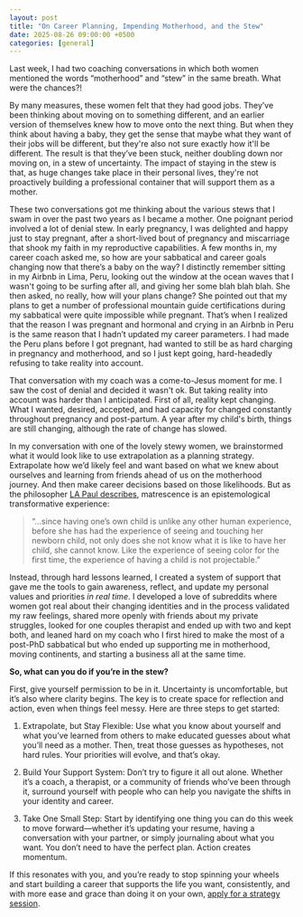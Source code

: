 ```yaml
---
layout: post
title: "On Career Planning, Impending Motherhood, and the Stew"
date: 2025-08-26 09:00:00 +0500
categories: [general]
---
```


Last week, I had two coaching conversations in which both women mentioned the words “motherhood” and “stew” in the same breath. What were the chances?!

By many measures, these women felt that they had good jobs. They’ve been thinking about moving on to something different, and an earlier version of themselves knew how to move onto the next thing. But when they think about having a baby, they get the sense that maybe what they want of their jobs will be different, but they're also not sure exactly how it'll be different. The result is that they’ve been stuck, neither doubling down nor moving on, in a stew of uncertainty. The impact of staying in the stew is that, as huge changes take place in their personal lives, they're not proactively building a professional container that will support them as a mother.

These two conversations got me thinking about the various stews that I swam in over the past two years as I became a mother. One poignant period involved a lot of denial stew. In early pregnancy, I was delighted and happy just to stay pregnant, after a short-lived bout of pregnancy and miscarriage that shook my faith in my reproductive capabilities. A few months in, my career coach asked me, so how are your sabbatical and career goals changing now that there’s a baby on the way? I distinctly remember sitting in my Airbnb in Lima, Peru, looking out the window at the ocean waves that I wasn't going to be surfing after all, and giving her some blah blah blah. She then asked, no really, how will your plans change? She pointed out that my plans to get a number of professional mountain guide certifications during my sabbatical were quite impossible while pregnant. That’s when I realized that the reason I was pregnant and hormonal and crying in an Airbnb in Peru is the same reason that I hadn’t updated my career parameters. I had made the Peru plans before I got pregnant, had wanted to still be as hard charging in pregnancy and motherhood, and so I just kept going, hard-headedly refusing to take reality into account.

That conversation with my coach was a come-to-Jesus moment for me. I saw the cost of denial and decided it wasn't ok. But taking reality into account was harder than I anticipated. First of all, reality kept changing. What I wanted, desired, accepted, and had capacity for changed constantly throughout pregnancy and post-partum. A year after my child's birth, things are still changing, although the rate of change has slowed.

In my conversation with one of the lovely stewy women, we brainstormed what it would look like to use extrapolation as a planning strategy. Extrapolate how we’d likely feel and want based on what we knew about ourselves and learning from friends ahead of us on the motherhood journey. And then make career decisions based on those likelihoods. But as the philosopher [LA Paul describes](https://lapaul.org/papers/whatCantExpect.pdf), matrescence is an epistemological transformative experience:

> “...since having one’s own child is unlike any other human experience, before she has had the experience of seeing and touching her newborn child, not only does she not know what it is like to have her child, she cannot know. Like the experience of seeing color for the first time, the experience of having a child is not projectable.”

Instead, through hard lessons learned, I created a system of support that gave me the tools to gain awareness, reflect, and update my personal values and priorities *in real time*. I developed a love of subreddits where women got real about their changing identities and in the process validated my raw feelings, shared more openly with friends about my private struggles, looked for one couples therapist and ended up with two and kept both, and leaned hard on my coach who I first hired to make the most of a post-PhD sabbatical but who ended up supporting me in motherhood, moving continents, and starting a business all at the same time.

**So, what can you do if you’re in the stew?**

First, give yourself permission to be in it. Uncertainty is uncomfortable, but it’s also where clarity begins. The key is to create space for reflection and action, even when things feel messy. Here are three steps to get started:

1. Extrapolate, but Stay Flexible: Use what you know about yourself and what you’ve learned from others to make educated guesses about what you’ll need as a mother. Then, treat those guesses as hypotheses, not hard rules. Your priorities will evolve, and that’s okay.

2. Build Your Support System: Don’t try to figure it all out alone. Whether it’s a coach, a therapist, or a community of friends who’ve been through it, surround yourself with people who can help you navigate the shifts in your identity and career.

3. Take One Small Step: Start by identifying one thing you can do this week to move forward—whether it’s updating your resume, having a conversation with your partner, or simply journaling about what you want. You don’t need to have the perfect plan. Action creates momentum.

If this resonates with you, and you’re ready to stop spinning your wheels and start building a career that supports the life you want, consistently, and with more ease and grace than doing it on your own, [apply for a strategy session](https://tally.so/r/nGZVpZ).
